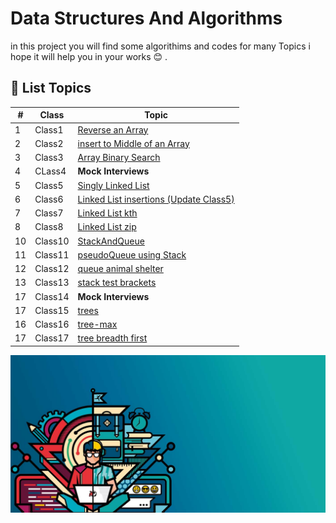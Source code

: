 # Data Structures And Algorithms

in this project you will find some algorithims and codes for many Topics i hope it will help you in your works  :blush: .

## :page_with_curl: List Topics

 #|Class|Topic
---|-----|----
1  |Class1|[Reverse an Array](./read/ReverseAnArray.md)
2  |Class2|[insert to Middle of an Array](./read/insertToMiddleOfAnArray.md)
3  |Class3|[Array Binary Search](./read/ArrayBinarySearch.md)
4  |CLass4|**Mock Interviews**
5  |Class5|[Singly Linked List](./read/SinglyLinkedList.md)
6  |Class6|[Linked List insertions (Update Class5)](./read/LinkedListinsertions.md)
7  |Class7|[Linked List kth ](./read/linked-list-kth.md)
8  |Class8|[Linked List zip ](./read/Class8_linked-list-zip.md)
10  |Class10|[StackAndQueue](./read/Class10_StackAndQueue.md)
11 |Class11|[pseudoQueue using Stack](./read/Class11_stack-and-queue.md)
12 |Class12|[queue animal shelter](./read/Class12_stack-queue-animal-shelter.md)
13 |Class13|[stack test brackets](./read/Class13_stack-queue-brackets.md)
17 |Class14|**Mock Interviews**
17 |Class15|[trees](./read/Class15_trees.md)
16 |Class16|[tree-max](./read/Class16_tree-max.md)
17 |Class17|[tree breadth first](./read/Class17_tree-breadth-first.md)






![img](./image/challenge-Logo2.jpg)

